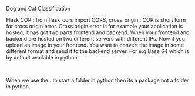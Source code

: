 Dog and Cat Classification <br />

Flask COR : from flask_cors import CORS, cross_origin : COR is short form for cross origin error. Cross origin error is for example your application is hosted, it has got two parts frontend and backend. When your frontend and backend are hosted on two different servers with different IPs. Now if you upload an image in your frontend. You want to convert the image in some different format and send it to the backend server. For e.g Base 64 which is by default available in python. 

<br /> 

When we use the . to start a folder in python then its a package not a folder in python. 
